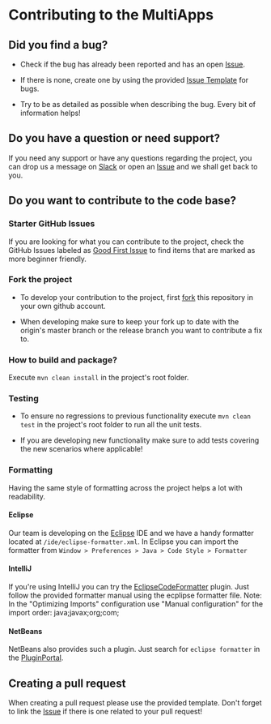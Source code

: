 # Contributing to the MultiApps

## Did you find a bug?
* Check if the bug has already been reported and has an open [Issue](https://github.com/cloudfoundry-incubator/multiapps/issues).

* If there is none, create one by using the provided [Issue Template](https://github.com/cloudfoundry-incubator/multiapps/issues/new/choose) for bugs.

* Try to be as detailed as possible when describing the bug. Every bit of information helps!

## Do you have a question or need support?
If you need any support or have any questions regarding the project, you can drop us a message on [Slack](https://cloudfoundry.slack.com/?redir=%2Fmessages%2Fmultiapps-dev) or open an [Issue](https://github.com/cloudfoundry-incubator/multiapps/issues) and we shall get back to you.

## Do you want to contribute to the code base?

### Starter GitHub Issues
If you are looking for what you can contribute to the project, check the GitHub Issues labeled as [Good First Issue](https://github.com/cloudfoundry-incubator/multiapps/issues?q=is%3Aissue+is%3Aopen+label%3A%22good+first+issue%22) to find items that are marked as more beginner friendly.

### Fork the project
* To develop your contribution to the project, first [fork](https://help.github.com/articles/fork-a-repo/) this repository in your own github account. 

* When developing make sure to keep your fork up to date with the origin's master branch or the release branch you want to contribute a fix to.

### How to build and package?
Execute `mvn clean install` in the project's root folder.

### Testing
* To ensure no regressions to previous functionality execute `mvn clean test` in the project's root folder to run all the unit tests.

* If you are developing new functionality make sure to add tests covering the new scenarios where applicable!

### Formatting
Having the same style of formatting across the project helps a lot with readability.

#### Eclipse
Our team is developing on the [Eclipse](http://www.eclipse.org/) IDE and we have a handy formatter located at `/ide/eclipse-formatter.xml`. In Eclipse you can import the formatter from `Window > Preferences > Java > Code Style > Formatter`

#### IntelliJ
If you're using IntelliJ you can try the [EclipseCodeFormatter](https://github.com/krasa/EclipseCodeFormatter) plugin.
Just follow the provided formatter manual using the ecplipse formatter file.
Note: In the "Optimizing Imports" configuration use "Manual configuration" for the import order: java;javax;org;com;

#### NetBeans
NetBeans also provides such a plugin. Just search for `eclipse formatter` in the [PluginPortal](http://plugins.netbeans.org/PluginPortal/).

## Creating a pull request
When creating a pull request please use the provided template. Don't forget to link the [Issue](https://github.com/cloudfoundry-incubator/multiapps-controller/issues) if there is one related to your pull request!
